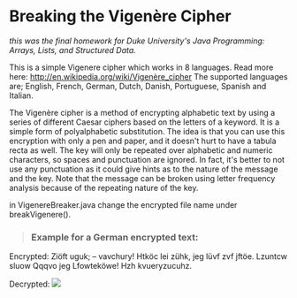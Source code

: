 # Breaking the Vigenère Cipher
_this was the final homework for Duke University's Java Programming: Arrays, Lists, and Structured Data._

This is a simple Vigenere cipher which works in 8 languages. Read more here: http://en.wikipedia.org/wiki/Vigenère_cipher
The supported languages are; English, French, German, Dutch, Danish, Portuguese, Spanish and Italian.

The Vigenère cipher is a method of encrypting alphabetic text by using a series of different Caesar ciphers based on the letters of a keyword. It is a simple form of polyalphabetic substitution.
The idea is that you can use this encryption with only a pen and paper, and it doesn't hurt to have a tabula recta as well. The key will only be repeated over alphabetic and numeric characters, so spaces and punctuation are ignored. In fact, it's better to not use any punctuation as it could give hints as to the nature of the message and the key. Note that the message can be broken using letter frequency analysis because of the repeating nature of the key.

in VigenereBreaker.java change the encrypted file name under breakVigenere().

> ### **Example for a German encrypted text:**

Encrypted: 
Ziöft uguk; – vavchury!
Htköc lei zühk, jeg lüvf zvf jftöe.
Lzuntcw sluow Qqqvo jeg Lfowteköwe!
Hzh kvueryzucuhz.

Decrypted:
 <a><img src="https://i.imgur.com/rWtySOH.png"/></a> 
